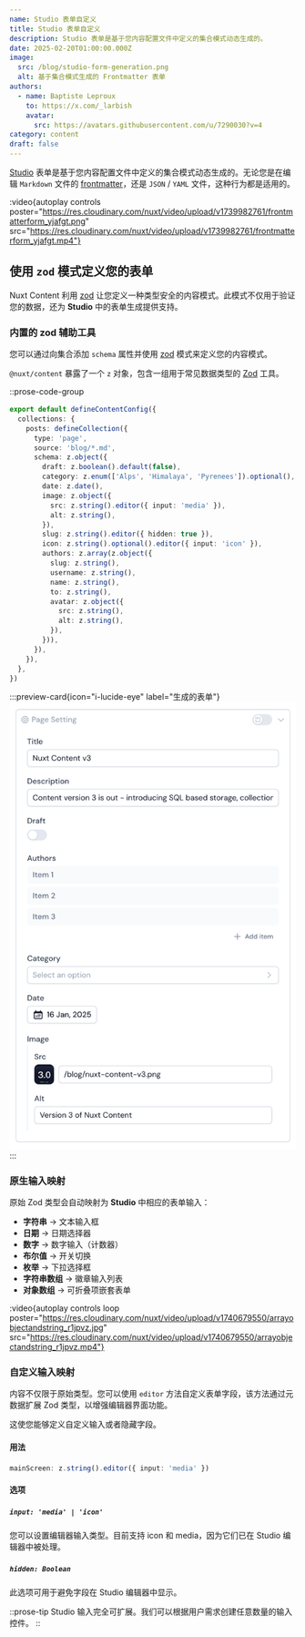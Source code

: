 ```yaml
---
name: Studio 表单自定义
title: Studio 表单自定义
description: Studio 表单是基于您内容配置文件中定义的集合模式动态生成的。
date: 2025-02-20T01:00:00.000Z
image:
  src: /blog/studio-form-generation.png
  alt: 基于集合模式生成的 Frontmatter 表单
authors:
  - name: Baptiste Leproux
    to: https://x.com/_larbish
    avatar:
      src: https://avatars.githubusercontent.com/u/7290030?v=4
category: content
draft: false
---
```


[Studio](https://nuxt.studio) 表单是基于您内容配置文件中定义的集合模式动态生成的。无论您是在编辑 `Markdown` 文件的 [frontmatter](/docs/files/markdown#frontmatter)，还是 `JSON` / `YAML` 文件，这种行为都是适用的。

:video{autoplay controls poster="https://res.cloudinary.com/nuxt/video/upload/v1739982761/frontmatterform_yjafgt.png" src="https://res.cloudinary.com/nuxt/video/upload/v1739982761/frontmatterform_yjafgt.mp4"}

## **使用** `zod` **模式定义您的表单**

Nuxt Content 利用 [zod](https://github.com/colinhacks/zod) 让您定义一种类型安全的内容模式。此模式不仅用于验证您的数据，还为 **Studio** 中的表单生成提供支持。

### **内置的 zod 辅助工具**

您可以通过向集合添加 `schema` 属性并使用 [zod](https://github.com/colinhacks/zod) 模式来定义您的内容模式。

`@nuxt/content` 暴露了一个 `z` 对象，包含一组用于常见数据类型的 [Zod](/) 工具。

::prose-code-group
```ts [content.config.ts]
export default defineContentConfig({
  collections: {
    posts: defineCollection({
      type: 'page',
      source: 'blog/*.md',
      schema: z.object({
        draft: z.boolean().default(false),
        category: z.enum(['Alps', 'Himalaya', 'Pyrenees']).optional(),
        date: z.date(),
        image: z.object({
          src: z.string().editor({ input: 'media' }),
          alt: z.string(),
        }),
        slug: z.string().editor({ hidden: true }),
        icon: z.string().optional().editor({ input: 'icon' }),
        authors: z.array(z.object({
          slug: z.string(),
          username: z.string(),
          name: z.string(),
          to: z.string(),
          avatar: z.object({
            src: z.string(),
            alt: z.string(),
          }),
        })),
      }),
    }),
  },
})    
```

  :::preview-card{icon="i-lucide-eye" label="生成的表单"}
  ![表单预览](/docs/studio/preview-schema.png)
  :::

### **原生输入映射**

原始 Zod 类型会自动映射为 **Studio** 中相应的表单输入：

- **字符串** → 文本输入框
- **日期** → 日期选择器
- **数字** → 数字输入（计数器）
- **布尔值** → 开关切换
- **枚举** → 下拉选择框
- **字符串数组** → 徽章输入列表
- **对象数组** → 可折叠项嵌套表单

:video{autoplay controls loop poster="https://res.cloudinary.com/nuxt/video/upload/v1740679550/arrayobjectandstring_r1jpvz.jpg" src="https://res.cloudinary.com/nuxt/video/upload/v1740679550/arrayobjectandstring_r1jpvz.mp4"}

### 自定义输入映射

内容不仅限于原始类型。您可以使用 `editor` 方法自定义表单字段，该方法通过元数据扩展 Zod 类型，以增强编辑器界面功能。

这使您能够定义自定义输入或者隐藏字段。

#### 用法

```ts [content.config.ts]
mainScreen: z.string().editor({ input: 'media' })
```

#### 选项

##### `input: 'media' | 'icon'`

您可以设置编辑器输入类型。目前支持 icon 和 media，因为它们已在 Studio 编辑器中被处理。

##### `hidden: Boolean`

此选项可用于避免字段在 Studio 编辑器中显示。

::prose-tip
Studio 输入完全可扩展。我们可以根据用户需求创建任意数量的输入控件。
::
